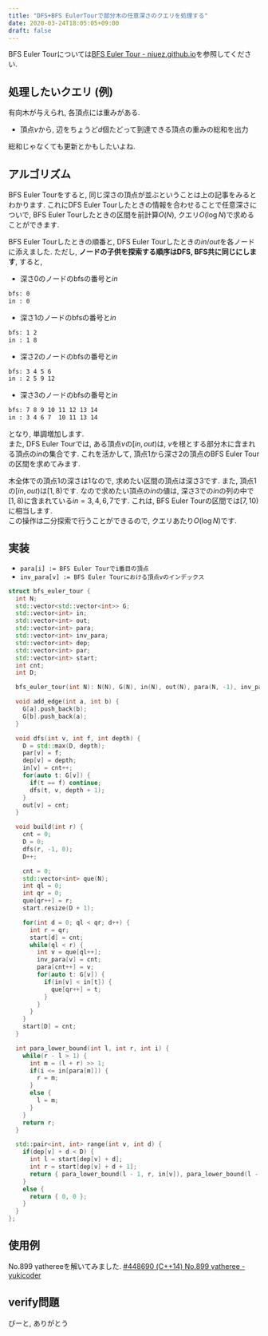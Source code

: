 ```yaml
---
title: "DFS+BFS EulerTourで部分木の任意深さのクエリを処理する"
date: 2020-03-24T18:05:05+09:00
draft: false
---
```


BFS Euler Tourについては[BFS Euler Tour - niuez.github.io](https://niuez.github.io/2019/10/002503/)を参照してください.

## 処理したいクエリ (例)

有向木が与えられ, 各頂点には重みがある.

- 頂点$v$から, 辺をちょうど$d$個たどって到達できる頂点の重みの総和を出力

総和じゃなくても更新とかもしたいよね.

## アルゴリズム

BFS Euler Tourをすると, 同じ深さの頂点が並ぶということは上の記事をみるとわかります. これにDFS Euler Tourしたときの情報を合わせることで任意深さについで, BFS Euler Tourしたときの区間を前計算$O(N)$, クエリ$O(\log N)$で求めることができます.

[](./images/bfs_dfs.png)

BFS Euler Tourしたときの順番と, DFS Euler Tourしたときの$in/out$を各ノードに添えました. ただし, **ノードの子供を探索する順序はDFS, BFS共に同じにします**, すると, 

- 深さ$0$のノードのbfsの番号と$in$

```txt
bfs: 0
in : 0
```

- 深さ$1$のノードのbfsの番号と$in$

```txt
bfs: 1 2
in : 1 8
```

- 深さ$2$のノードのbfsの番号と$in$

```txt
bfs: 3 4 5 6
in : 2 5 9 12
```

- 深さ$3$のノードのbfsの番号と$in$

```txt
bfs: 7 8 9 10 11 12 13 14
in : 3 4 6 7  10 11 13 14
```

となり, 単調増加します.  
また, DFS Euler Tourでは, ある頂点$v$の$[in, out)$は, $v$を根とする部分木に含まれる頂点の$in$の集合です. これを活かして, 頂点$1$から深さ$2$の頂点のBFS Euler Tourの区間を求めてみます.

木全体での頂点$1$の深さは$1$なので, 求めたい区間の頂点は深さ$3$です. また, 頂点$1$の$[in, out)$は$[1, 8)$です. なので求めたい頂点の$in$の値は, 深さ$3$での$in$の列の中で$[1, 8)$に含まれている$in = 3, 4, 6, 7$です. これは, BFS Euler Tourの区間では$[7, 10)$に相当します.  
この操作は二分探索で行うことができるので, クエリあたり$O(\log N)$です.

## 実装

- `para[i] := BFS Euler Tourでi番目の頂点`
- `inv_para[v] := BFS Euler Tourにおける頂点vのインデックス`

```cpp
struct bfs_euler_tour {
  int N;
  std::vector<std::vector<int>> G;
  std::vector<int> in;
  std::vector<int> out;
  std::vector<int> para;
  std::vector<int> inv_para;
  std::vector<int> dep;
  std::vector<int> par;
  std::vector<int> start;
  int cnt;
  int D;

  bfs_euler_tour(int N): N(N), G(N), in(N), out(N), para(N, -1), inv_para(N, -1), dep(N), par(N) {}

  void add_edge(int a, int b) {
    G[a].push_back(b);
    G[b].push_back(a);
  }

  void dfs(int v, int f, int depth) {
    D = std::max(D, depth);
    par[v] = f;
    dep[v] = depth;
    in[v] = cnt++;
    for(auto t: G[v]) {
      if(t == f) continue;
      dfs(t, v, depth + 1);
    }
    out[v] = cnt;
  }

  void build(int r) {
    cnt = 0;
    D = 0;
    dfs(r, -1, 0);
    D++;

    cnt = 0;
    std::vector<int> que(N);
    int ql = 0;
    int qr = 0;
    que[qr++] = r;
    start.resize(D + 1);

    for(int d = 0; ql < qr; d++) {
      int r = qr;
      start[d] = cnt;
      while(ql < r) {
        int v = que[ql++];
        inv_para[v] = cnt;
        para[cnt++] = v;
        for(auto t: G[v]) {
          if(in[v] < in[t]) {
            que[qr++] = t;
          }
        }
      }
    }
    start[D] = cnt;
  }

  int para_lower_bound(int l, int r, int i) {
    while(r - l > 1) {
      int m = (l + r) >> 1;
      if(i <= in[para[m]]) {
        r = m;
      }
      else {
        l = m;
      }
    }
    return r;
  }

  std::pair<int, int> range(int v, int d) {
    if(dep[v] + d < D) {
      int l = start[dep[v] + d];
      int r = start[dep[v] + d + 1];
      return { para_lower_bound(l - 1, r, in[v]), para_lower_bound(l - 1, r, out[v]) };
    }
    else {
      return { 0, 0 };
    }
  }
};
```

## 使用例

No.899 γathereeを解いてみました. [#448690 (C++14) No.899 γatheree - yukicoder](https://yukicoder.me/submissions/448690)

## verify問題

びーと, ありがとう
